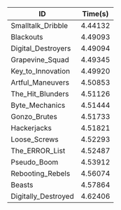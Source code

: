 |ID|Time(s)|
|-|-|
|Smalltalk_Dribble|4.44132|
|Blackouts|4.49093|
|Digital_Destroyers|4.49094|
|Grapevine_Squad|4.49345|
|Key_to_Innovation|4.49920|
|Artful_Maneuvers|4.50853|
|The_Hit_Blunders|4.51126|
|Byte_Mechanics|4.51444|
|Gonzo_Brutes|4.51733|
|Hackerjacks|4.51821|
|Loose_Screws|4.52293|
|The_ERROR_List|4.52487|
|Pseudo_Boom|4.53912|
|Rebooting_Rebels|4.56074|
|Beasts|4.57864|
|Digitally_Destroyed|4.62406|
